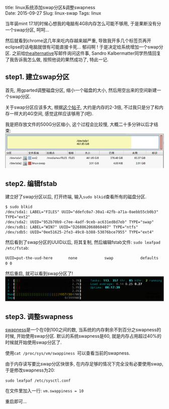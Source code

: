 title: linux系统添加swap分区&调整swapness   
Date: 2015-09-27
Slug: linux-swap
Tags: linux
   
当年装mint 17.1的时候心想我的电脑有4GB内存怎么可能不够用, 于是果断没有分一个swap分区, 呵呵...   
   
然后就看到chrome这几年来吃内存越来越严重, 导致我开多几个标签页再开eclipse的话电脑就很有可能直接卡死... 郁闷啊 ! 于是决定给系统增加一个swap分区. 之前给[thealternative](http://thealternative.ch/index.php?view=linuxdays)写邮件询问这件事, Sandro Kalbermatter同学热情回复了我告诉我怎么做, 按照他说的果然成功了, 特此一记.    
   
step1. 建立swap分区   
---------------   
首先, 用gparted调整磁盘分区, 缩小一个磁盘的大小, 然后用空出来的空间新建一个swap分区.    
   
关于swap分区应该多大, 根据[这个帖子](http://www.linux.com/news/software/applications/8208-all-about-linux-swap-space), 大约是内存的2-3倍, 不过我只是分了和内存一样大的4G空间, 感觉这样应该够用了(吧).   
   
我是把存放文件的500G分区缩小, 这个过程会比较慢, 大概二十多分钟以后才结束:    
![](images/linux-swap/pasted_image.png)   
   
   
   
step2. 编辑fstab   
--------------   
建立好了swap分区以后, 打开终端, 输入``sudo blkid``查看所有的磁盘分区.    
   
	$ sudo blkid   
	/dev/sda1: LABEL="FILES" UUID="ddefc0a7-30a1-42fb-a71a-0aebb55cb0b3" TYPE="ext2"    
	/dev/sda2: UUID="952b70b9-c7ee-4adf-9ceb-ac631ed8d7eb" TYPE="swap"    
	/dev/sdb1: LABEL="WIN7" UUID="D268862068860407" TYPE="ntfs"    
	/dev/sdb5: UUID="0ee51625-2fe3-49c8-b388-53076bce7955" TYPE="ext4"   
    
   
然后看到了swap分区的UUID以后, 将其复制, 然后编辑fstab文件: ``sudo leafpad /etc/fstab``:   
   
``UUID=put-the-uud-here       none            swap            defaults  0 0``   
   
然后重启, 就可以看到swap分区了!    
![](images/linux-swap/pasted_image001.png)   
   
step3. 调整swapness   
-----------------   
[swapness](http://askubuntu.com/questions/103915/how-do-i-configure-swappiness)是一个在0到100之间的数, 当系统的内存剩余不到百分之swapness的时候, 开始使用swap分区. 默认的系统swapness是60, 就是内存占用超过40%的时候就开始使用swap分区了.    
   
使用``cat /proc/sys/vm/swappiness ``可以查看当前的swapness.    
   
由于内存读写要比swap分区快很多, 在内存足够的情况下完全没有必要使用swap, 于是修改swapness为20:    
   
``sudo leafpaf /etc/sysctl.conf``   
   
在文件里加入一行: ``vm.swappiness = 10``   
   
重启即可...   
   
